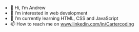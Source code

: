 - 👋 Hi, I’m Andrew
- 👀 I’m interested in web development
- 🌱 I’m currently learning HTML, CSS and JavaScript
- 📫 How to reach me on www.linkedin.com/in/Cartercoding
              

<!---
Devilgoldfish/Devilgoldfish is a ✨ special ✨ repository because its `README.md` (this file) appears on your GitHub profile.
You can click the Preview link to take a look at your changes.
--->
